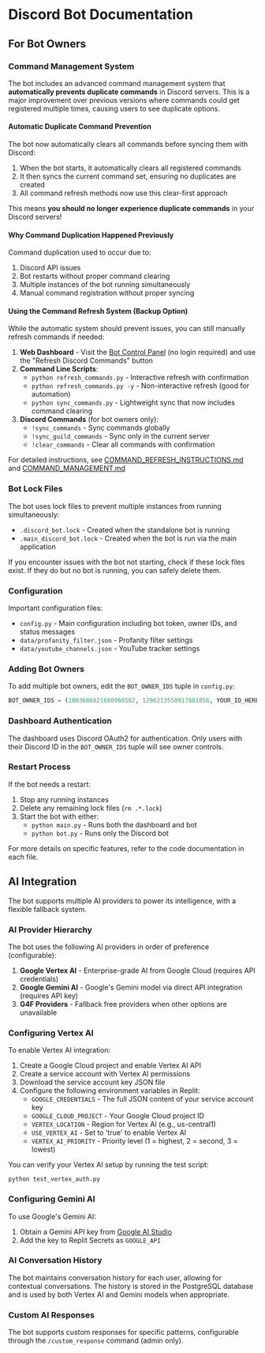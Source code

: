 # Discord Bot Documentation

## For Bot Owners

### Command Management System

The bot includes an advanced command management system that **automatically prevents duplicate commands** in Discord servers. This is a major improvement over previous versions where commands could get registered multiple times, causing users to see duplicate options.

#### Automatic Duplicate Command Prevention

The bot now automatically clears all commands before syncing them with Discord:

1. When the bot starts, it automatically clears all registered commands
2. It then syncs the current command set, ensuring no duplicates are created
3. All command refresh methods now use this clear-first approach

This means **you should no longer experience duplicate commands** in your Discord servers!

#### Why Command Duplication Happened Previously

Command duplication used to occur due to:
1. Discord API issues
2. Bot restarts without proper command clearing
3. Multiple instances of the bot running simultaneously
4. Manual command registration without proper syncing

#### Using the Command Refresh System (Backup Option)

While the automatic system should prevent issues, you can still manually refresh commands if needed:

1. **Web Dashboard** - Visit the [Bot Control Panel](https://workspace.jonahpantz.repl.co/bot_control) (no login required) and use the "Refresh Discord Commands" button
2. **Command Line Scripts**:
   - `python refresh_commands.py` - Interactive refresh with confirmation
   - `python refresh_commands.py -y` - Non-interactive refresh (good for automation)
   - `python sync_commands.py` - Lightweight sync that now includes command clearing
3. **Discord Commands** (for bot owners only):
   - `!sync_commands` - Sync commands globally
   - `!sync_guild_commands` - Sync only in the current server
   - `!clear_commands` - Clear all commands with confirmation

For detailed instructions, see [COMMAND_REFRESH_INSTRUCTIONS.md](COMMAND_REFRESH_INSTRUCTIONS.md) and [COMMAND_MANAGEMENT.md](COMMAND_MANAGEMENT.md)

### Bot Lock Files

The bot uses lock files to prevent multiple instances from running simultaneously:
- `.discord_bot.lock` - Created when the standalone bot is running
- `.main_discord_bot.lock` - Created when the bot is run via the main application

If you encounter issues with the bot not starting, check if these lock files exist. If they do but no bot is running, you can safely delete them.

### Configuration

Important configuration files:
- `config.py` - Main configuration including bot token, owner IDs, and status messages
- `data/profanity_filter.json` - Profanity filter settings
- `data/youtube_channels.json` - YouTube tracker settings

### Adding Bot Owners

To add multiple bot owners, edit the `BOT_OWNER_IDS` tuple in `config.py`:

```python
BOT_OWNER_IDS = (1003686821600960582, 1296213550917881856, YOUR_ID_HERE)
```

### Dashboard Authentication

The dashboard uses Discord OAuth2 for authentication. Only users with their Discord ID in the `BOT_OWNER_IDS` tuple will see owner controls.

### Restart Process

If the bot needs a restart:
1. Stop any running instances
2. Delete any remaining lock files (`rm .*.lock`)
3. Start the bot with either:
   - `python main.py` - Runs both the dashboard and bot
   - `python bot.py` - Runs only the Discord bot

For more details on specific features, refer to the code documentation in each file.

## AI Integration

The bot supports multiple AI providers to power its intelligence, with a flexible fallback system.

### AI Provider Hierarchy

The bot uses the following AI providers in order of preference (configurable):

1. **Google Vertex AI** - Enterprise-grade AI from Google Cloud (requires API credentials)
2. **Google Gemini AI** - Google's Gemini model via direct API integration (requires API key)
3. **G4F Providers** - Fallback free providers when other options are unavailable

### Configuring Vertex AI

To enable Vertex AI integration:

1. Create a Google Cloud project and enable Vertex AI API
2. Create a service account with Vertex AI permissions
3. Download the service account key JSON file
4. Configure the following environment variables in Replit:
   - `GOOGLE_CREDENTIALS` - The full JSON content of your service account key
   - `GOOGLE_CLOUD_PROJECT` - Your Google Cloud project ID
   - `VERTEX_LOCATION` - Region for Vertex AI (e.g., us-central1)
   - `USE_VERTEX_AI` - Set to 'true' to enable Vertex AI
   - `VERTEX_AI_PRIORITY` - Priority level (1 = highest, 2 = second, 3 = lowest)

You can verify your Vertex AI setup by running the test script:
```
python test_vertex_auth.py
```

### Configuring Gemini AI

To use Google's Gemini AI:

1. Obtain a Gemini API key from [Google AI Studio](https://ai.google.dev/)
2. Add the key to Replit Secrets as `GOOGLE_API`

### AI Conversation History

The bot maintains conversation history for each user, allowing for contextual conversations. The history is stored in the PostgreSQL database and is used by both Vertex AI and Gemini models when appropriate.

### Custom AI Responses

The bot supports custom responses for specific patterns, configurable through the `/custom_response` command (admin only).